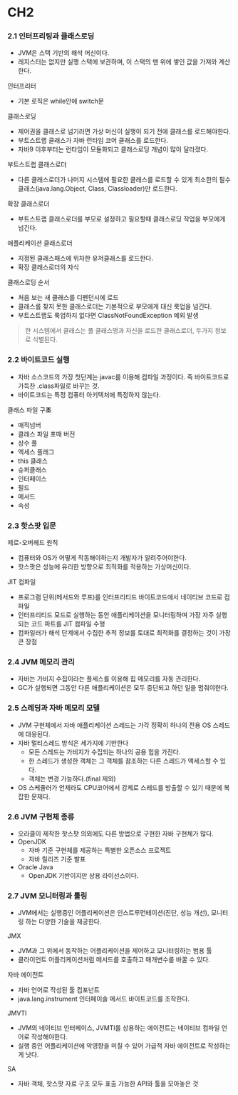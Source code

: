 # CH2

### 2.1 인터프리팅과 클래스로딩

- JVM은 스택 기반의 해석 머신이다.
- 레지스터는 없지만 실행 스택에 보관하며, 이 스택의 맨 위에 쌓인 값을 가져와 계산한다.

인터프리터

- 기본 로직은 while안에 switch문

클래스로딩

- 제어권을 클래스로 넘기러면 가상 머신이 실행이 되기 전에 클래스를 로드해야한다.
- 부트스트랩 클래스가 자바 런타임 코어 클래스를 로드한다.
- 자바9 이후부터는 런타임이 모듈화되고 클래스로딩 개념이 많이 달라졌다.

부트스트랩 클래스로더

- 다른 클래스로더가 나머지 시스템에 필요한 클래스를 로드할 수 있게 최소한의 필수 클래스(java.lang.Object, Class, Classloader)만 로드한다.

확장 클래스로더

- 부트스트랩 클래스로더를 부모로 설정하고 필요할때 클래스로딩 작업을 부모에게 넘긴다.

애플리케이션 클래스로더

- 지정된 클래스패스에 위차한 유저클래스를 로드한다.
- 확장 클래스로더의 자식

클래스로딩 순서

- 처음 보는 새 클래스를 디펜던시에 로드
- 클래스를 찾지 못한 클래스로더는 기본적으로 부모에게 대신 룩업을 넘긴다.
- 부트스트랩도 룩업하지 없다면 ClassNotFoundException 예외 발생

> 한 시스템에서 클래스는 풀 클래스명과 자신을 로드한 클래스로더, 두가지 정보로 식별된다.
>

### 2.2 바이트코드 실행

- 자바 소스코드의 가장 첫단계는 javac를 이용해 컴파일 과정이다. 즉 바이트코드로 가득찬 .class파일로 바꾸는 것.
- 바이트코드는 특정 컴퓨터 아키텍처에 특정하지 않는다.

클래스 파일 구**조**

- 매직넘버
- 클래스 파일 포매 버전
- 상수 풀
- 엑세스 플래그
- this 클래스
- 슈퍼클래스
- 인터페이스
- 필드
- 메서드
- 속성

### 2.3 핫스팟 입문

제로-오버헤드 원칙

- 컴퓨터와 OS가 어떻게 작동해야하는지 개발자가 알려주어야한다.
- 핫스팟은 성능에 유리한 방향으로 최적화를 적용하는 가상머신이다.

JIT 컴파일

- 프로그램 단위(메서드와 루프)를 인터프리티드 바이트코드에서 네이티브 코드로 컴파일
- 인터프리티드 모드로 실행하는 동안 애플리케이션을 모니터링하며 가장 자주 실행되는 코드 파트를 JIT 컴파일 수행
- 컴파일러가 해석 단계에서 수집한 추적 정보를 토대로 최적화를 결정하는 것이 가장 큰 장점

### 2.4 JVM 메모리 관리

- 자바는 가비지 수집이라는 플세스를 이용해 힙 메모리를 자동 관리한다.
- GC가 실행되면 그동안 다른 애플리케이션은 모두 중단되고 하던 일을 멈춰야한다.

### 2.5 스레딩과 자바 메모리 모델

- JVM 구현체에서 자바 애플리케이션 스레드는 가각 정확히 하나의 전용 OS 스레드에 대응된다.
- 자바 멀티스레드 방식은 세가지에 기반한다
    - 모든 스레드는 가비지가 수집되는 하나의 공용 힙을 가진다.
    - 한 스레드가 생성한 객체는 그 객체를 참조하는 다른 스레드가 액세스할 수 있다.
    - 객체는 변경 가능하다.(final 제외)
- OS 스케줄러가 언제라도 CPU코어에서 강제로 스레드를 방출할 수 있기 때문에 복잡한 문제다.

### 2.6 JVM 구현체 종류

- 오라클이 제작한 핫스팟 의외에도 다른 방법으로 구현한 자바 구현체가 많다.
- OpenJDK
    - 자바 기준 구현체를 제공하는 특별한 오픈소스 프로젝트
    - 자바 릴리즈 기준 발표
- Oracle Java
    - OpenJDK 기반이지만 상용 라이선스이다.

### 2.7 JVM 모니터링과 툴링

- JVM에서는 실행중인 어플리케이션은 인스트루먼테이션(진단, 성능 개선), 모니터링 하는 다양한 기술을 제공한다.

JMX

- JVM과 그 위에서 동작하는 어플리케이션을 제어하고 모니터링하는 범용 툴
- 클라이언트 어플리케이션처럼 메서드를 호출하고 매개변수를 바꿀 수 있다.

자바 에이전트

- 자바 언어로 작성된 툴 컴포넌트
- java.lang.instrument 인터페이솔 메서드 바이트코드를 조작한다.

JMVTI

- JVM의 네이티브 인터페이스, JVMTI를 상용하는 에이전트는 네이티브 컴파일 언어로 작성해야한다.
- 실행 중인 어플리케이션에 악영향을 미칠 수 있어 가급적 자바 에이전트로 작성하는 게 낫다.

SA

- 자바 객체, 핫스팟 자료 구조 모두 표출 가능한 API와 툴을 모아놓은 것

